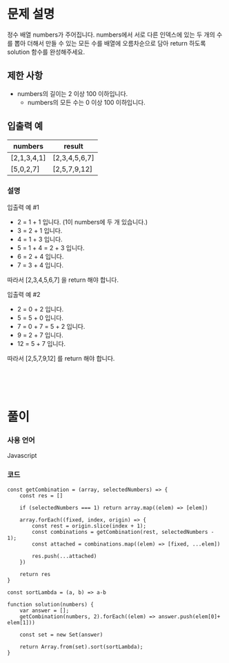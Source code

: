 # 문제 설명

정수 배열 numbers가 주어집니다. numbers에서 서로 다른 인덱스에 있는 두 개의 수를 뽑아 더해서 만들 수 있는 모든 수를 배열에 오름차순으로 담아 return 하도록 solution 함수를 완성해주세요.

## 제한 사항

- numbers의 길이는 2 이상 100 이하입니다.
    - numbers의 모든 수는 0 이상 100 이하입니다.

## 입출력 예

|numbers|result|
|---|---|
|[2,1,3,4,1]|[2,3,4,5,6,7]|
|[5,0,2,7]|[2,5,7,9,12]|

### 설명
입출력 예 #1

- 2 = 1 + 1 입니다. (1이 numbers에 두 개 있습니다.)
- 3 = 2 + 1 입니다.
- 4 = 1 + 3 입니다.
- 5 = 1 + 4 = 2 + 3 입니다.
- 6 = 2 + 4 입니다.
- 7 = 3 + 4 입니다.

따라서 [2,3,4,5,6,7] 을 return 해야 합니다.


입출력 예 #2

- 2 = 0 + 2 입니다.
- 5 = 5 + 0 입니다.
- 7 = 0 + 7 = 5 + 2 입니다.
- 9 = 2 + 7 입니다.
- 12 = 5 + 7 입니다.

따라서 [2,5,7,9,12] 를 return 해야 합니다.

<br />
<br />
<br />

# 풀이

### 사용 언어

Javascript

### 코드

```
const getCombination = (array, selectedNumbers) => {
    const res = []
    
    if (selectedNumbers === 1) return array.map((elem) => [elem])
    
    array.forEach((fixed, index, origin) => {
        const rest = origin.slice(index + 1);
        const combinations = getCombination(rest, selectedNumbers - 1);
        const attached = combinations.map((elem) => [fixed, ...elem])
        
        res.push(...attached)
    })
    
    return res
}

const sortLambda = (a, b) => a-b

function solution(numbers) {
    var answer = [];
    getCombination(numbers, 2).forEach((elem) => answer.push(elem[0]+ elem[1]))
    
    const set = new Set(answer)
    
    return Array.from(set).sort(sortLambda);
}
```
